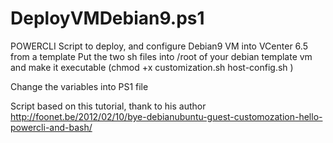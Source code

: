 # DeployVMDebian9.ps1
POWERCLI Script to deploy, and configure Debian9 VM into VCenter 6.5 from a template 
Put the two sh files into /root of your debian template vm and make it executable (chmod +x customization.sh host-config.sh
)

Change the variables into PS1 file

Script based on this tutorial, thank to his author
http://foonet.be/2012/02/10/bye-debianubuntu-guest-customozation-hello-powercli-and-bash/

